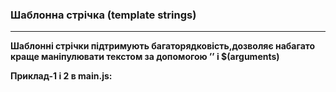 <h3><b>Шаблонна стрічка (template strings)<b></h3>
<hr>

<p>Шаблонні стрічки підтримують багаторядковість,дозволяє набагато краще маніпулювати текстом за допомогою ʼʼ і $(arguments)</p>
<p><b>Приклад-1 і 2 в main.js:</b></p>
